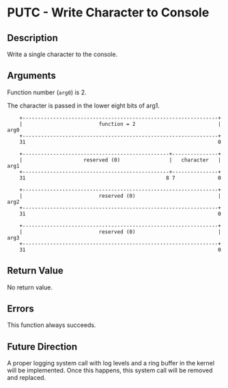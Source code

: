 # PUTC - Write Character to Console

## Description

Write a single character to the console.

## Arguments

Function number (`arg0`) is 2.

The character is passed in the lower eight bits of arg1.

```
    +----------------------------------------------------------------+
    |                         function = 2                           |  arg0
    +----------------------------------------------------------------+
    31                                                               0
    
    +------------------------------------------------+---------------+
    |                    reserved (0)                |   character   |  arg1
    +------------------------------------------------+---------------+
    31                                              8 7              0

    +----------------------------------------------------------------+
    |                         reserved (0)                           |  arg2
    +----------------------------------------------------------------+
    31                                                               0

    +----------------------------------------------------------------+
    |                         reserved (0)                           |  arg3
    +----------------------------------------------------------------+
    31                                                               0
```
## Return Value

No return value.

## Errors

This function always succeeds.

## Future Direction

A proper logging system call with log levels and a ring buffer in the kernel
will be implemented. Once this happens, this system call will be removed and
replaced.
